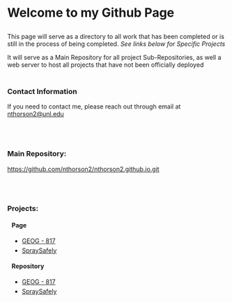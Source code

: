 <html>
	<head>
	</head>
	<body>
		<h1 style="padding-bottom: 10px;">Welcome to my Github Page</h1>
		<p>This page will serve as a directory to all work that has been completed or is still in the process of being completed. <i>See links below for Specific 				Projects</i></p>
		<p>It will serve as a Main Repository for all project Sub-Repositories, as well a web server to host all projects that have not been officially deployed</p>
		<h3 style="padding-top: 20px;">Contact Information</h3>
		<p>If you need to contact me, please reach out through email at <a href="mailto:nthorson2@unl.edu">nthorson2@unl.edu</a></p>
		<h3 style="padding-top: 50px;">Main Repository:</h3>
		<a href="https://github.com/nthorson2/nthorson2.github.io.git">https://github.com/nthorson2/nthorson2.github.io.git</a>
		<h3 style="padding-top: 50px;">Projects:</h3>
		<h4 style="margin-left: 10px;"><b>Page</b></h4>
		<ul style="margin-left: 10px;">
			<li><a href="https://nthorson2.github.io/GEOG_817/">GEOG - 817</a></li>
			<li style="padding-top: 5px;"><a href="https://nthorson2.github.io/SpraySafely/">SpraySafely</a></li>
		</ul>
		<h4 style="padding-top: 0px; margin-left: 10px;"><b>Repository</b></h4>
		<ul style="margin-left: 10px;">
			<li><a href="https://github.com/nthorson2/GEOG_817">GEOG - 817</a></li>
			<li style="padding-top: 5px;"><a href="https://github.com/nthorson2/SpraySafely">SpraySafely</a></li>
		</ul>
	</body>
</html>

